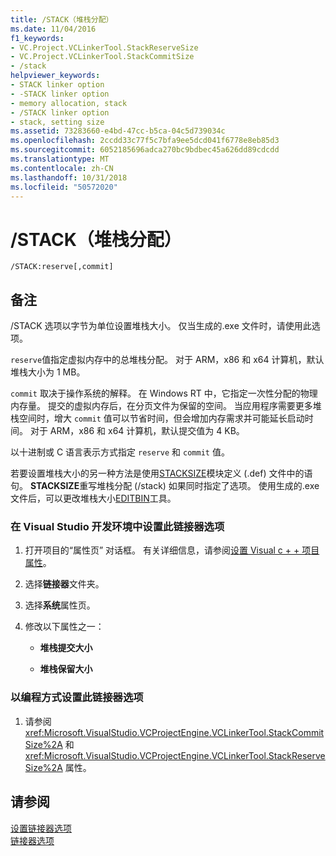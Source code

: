 ```yaml
---
title: /STACK（堆栈分配）
ms.date: 11/04/2016
f1_keywords:
- VC.Project.VCLinkerTool.StackReserveSize
- VC.Project.VCLinkerTool.StackCommitSize
- /stack
helpviewer_keywords:
- STACK linker option
- -STACK linker option
- memory allocation, stack
- /STACK linker option
- stack, setting size
ms.assetid: 73283660-e4bd-47cc-b5ca-04c5d739034c
ms.openlocfilehash: 2ccdd33c77f5c7bfa9ee5dcd041f6778e8eb85d3
ms.sourcegitcommit: 6052185696adca270bc9bdbec45a626dd89cdcdd
ms.translationtype: MT
ms.contentlocale: zh-CN
ms.lasthandoff: 10/31/2018
ms.locfileid: "50572020"
---
```

# <a name="stack-stack-allocations"></a>/STACK（堆栈分配）

```
/STACK:reserve[,commit]
```

## <a name="remarks"></a>备注

/STACK 选项以字节为单位设置堆栈大小。 仅当生成的.exe 文件时，请使用此选项。

`reserve`值指定虚拟内存中的总堆栈分配。 对于 ARM，x86 和 x64 计算机，默认堆栈大小为 1 MB。

`commit` 取决于操作系统的解释。 在 Windows RT 中，它指定一次性分配的物理内存量。 提交的虚拟内存后，在分页文件为保留的空间。 当应用程序需要更多堆栈空间时，增大 `commit` 值可以节省时间，但会增加内存需求并可能延长启动时间。 对于 ARM，x86 和 x64 计算机，默认提交值为 4 KB。

以十进制或 C 语言表示方式指定 `reserve` 和 `commit` 值。

若要设置堆栈大小的另一种方法是使用[STACKSIZE](../../build/reference/stacksize.md)模块定义 (.def) 文件中的语句。 **STACKSIZE**重写堆栈分配 (/stack) 如果同时指定了选项。 使用生成的.exe 文件后，可以更改堆栈大小[EDITBIN](../../build/reference/editbin-reference.md)工具。

### <a name="to-set-this-linker-option-in-the-visual-studio-development-environment"></a>在 Visual Studio 开发环境中设置此链接器选项

1. 打开项目的“属性页”  对话框。 有关详细信息，请参阅[设置 Visual c + + 项目属性](../../ide/working-with-project-properties.md)。

1. 选择**链接器**文件夹。

1. 选择**系统**属性页。

1. 修改以下属性之一：

   - **堆栈提交大小**

   - **堆栈保留大小**

### <a name="to-set-this-linker-option-programmatically"></a>以编程方式设置此链接器选项

1. 请参阅 <xref:Microsoft.VisualStudio.VCProjectEngine.VCLinkerTool.StackCommitSize%2A> 和 <xref:Microsoft.VisualStudio.VCProjectEngine.VCLinkerTool.StackReserveSize%2A> 属性。

## <a name="see-also"></a>请参阅

[设置链接器选项](../../build/reference/setting-linker-options.md)<br/>
[链接器选项](../../build/reference/linker-options.md)